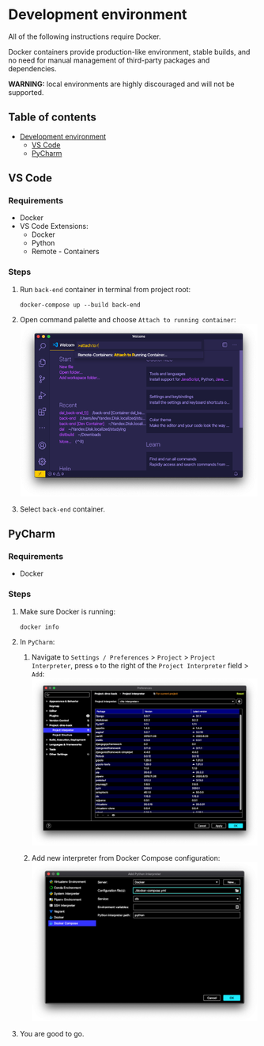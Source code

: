 # Development environment

All of the following instructions require Docker.

Docker containers provide production-like environment, stable builds,
and no need for manual management of third-party packages and dependencies.

**WARNING:**
local environments are highly discouraged and will not be supported.

## Table of contents

- [Development environment](#development-environment)
  - [VS Code](#vs-code)
  - [PyCharm](#pycharm)

## VS Code

### Requirements

* Docker
* VS Code Extensions:
  * Docker
  * Python
  * Remote - Containers

### Steps

1. Run `back-end` container in terminal from project root:
   ```shell script
   docker-compose up --build back-end
   ```
   
1. Open command palette and choose `Attach to running container`:
   ![attach](images/attach.png)
   
1. Select `back-end` container.

## PyCharm

### Requirements

* Docker

### Steps

1. Make sure Docker is running:
   ```shell script
   docker info
   ```

1. In `PyCharm`:
   1. Navigate to `Settings / Preferences` > `Project` > `Project Interpreter`,
      press `⚙` to the right of the `Project Interpreter` field > `Add`:
      ![project-interpreter](images/project-interpreter.png)

   2. Add new interpreter from Docker Compose configuration:
      ![add-docker-interpreter](images/add-docker-interpreter.png)

1. You are good to go.
